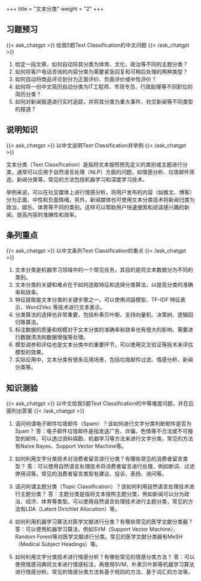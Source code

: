 +++
title = "文本分类"
weight = "2"
+++
## 习题预习
{{< ask_chatgpt >}}
给我5题Text Classification的中文问题
{{< /ask_chatgpt >}}

1. 给定一段文章，如何自动将其分类为体育、文化、政治等不同的主题分类？
2. 如何将客户电话咨询的内容分类为需要紧急回复和可稍后处理的两种类型？
3. 如何自动将商品评论划分为正面评价、负面评价或中性评价？
4. 如何将一份中文简历自动分类为IT工程师、市场专员、行政助理等不同职位的简历分类？
5. 如何对新闻报道进行实时追踪，并将其分类为重大事件、社交新闻等不同类型的报道？   

## 说明知识
{{< ask_chatgpt >}}
以中文说明Text Classification并举例
{{< /ask_chatgpt >}}

文本分类（Text Classification）是指将文本按照预先定义的类别或主题进行分类，通常可以应用于自然语言处理（NLP）方面的问题，如情感分析、垃圾邮件筛选、新闻分类等。常见的方法包括机器学习和深度学习技术。

举例来说，可以在社交媒体上进行情感分析，将用户发布的内容（如推文、博客）分为正面、中性和负面情绪。另外，新闻媒体也可使用文本分类技术将新闻归类为政治、娱乐、体育等不同的类别。这样可以帮助用户快速搜索和阅读感兴趣的新闻，提高内容的准确性和效率。   

## 条列重点
{{< ask_chatgpt >}}
以中文条列Text Classification的重点
{{< /ask_chatgpt >}}

1. 文本分类是机器学习领域中的一个常见任务，其目的是将文本数据分为不同的类别。
2. 文本分类的关键和难点在于如何选取特征和选择分类算法，以提高分类的准确率和效率。
3. 特征提取是文本分类的关键步骤之一，可以使用词袋模型、TF-IDF 特征表示、Word2Vec 等技术进行文本表示。
4. 分类算法的选择也非常重要，包括朴素贝叶斯、支持向量机、决策树、逻辑回归等算法。
5. 标注数据的质量和规模对于文本分类的准确率和效率也有很大的影响，需要进行数据清洗和数据增强等处理。
6. 模型调参和评估也是文本分类中的重要环节，可以使用交叉验证等技术来评估模型的效果。
7. 实际应用中，文本分类有很多应用场景，包括垃圾邮件过滤、情感分析、新闻分类等。   

## 知识测验
{{< ask_chatgpt >}}
以中文给我5题Text Classification的中等难度问题，并在后面列出答案
{{< /ask_chatgpt >}}

1. 请问何谓电子邮件垃圾邮件（Spam）？该如何进行文字分类判断邮件是否为Spam？
答：电子邮件垃圾邮件是指发送广告、诈骗、色情等不合法或不可接受的邮件。可以透过资料探勘、机器学习等方法来进行文字分类，常见的方法有Naive Bayes、Support Vector Machine等。

2. 如何利用文字分类技术对消费者留言进行分类？有哪些常见的消费者留言类型？
答：可以使用自然语言处理技术将消费者留言进行处理，例如断词、过滤停用词等。常见的消费者留言类型有建议、投诉、表扬、询问等。

3. 请问何谓主题分类（Topic Classification）？该如何利用自然语言处理技术进行主题分类？
答：主题分类是指将文本按照主题分类，例如新闻可以分为政治、经济、体育等类型。可以使用自然语言处理技术进行主题分类，常见的方法有LDA（Latent Dirichlet Allocation）等。

4. 如何利用机器学习算法对医学文献进行分类？有哪些常见的医学文献分类器？
答：可以使用机器学习算法，例如SVM（Support Vector Machine）、Random Forest等对医学文献进行分类。常见的医学文献分类器有MeSH（Medical Subject Headings）等。

5. 如何利用文字分类技术进行情感分析？有哪些常见的情感分类方法？
答：可以使用情感词典将文本进行情感标注，再使用SVM、朴素贝叶斯等机器学习算法进行情感分析。常见的情感分类方法有基于规则的方法、基于词汇的方法等。   


